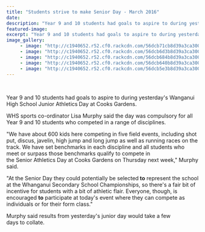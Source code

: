 ```yaml
---
title: "Students strive to make Senior Day - March 2016"
date: 
description: "Year 9 and 10 students had goals to aspire to during yesterday's Wanganui High School Junior Athletics Day at Cooks Gardens, Wanganui Chronicle article on 3/3/16..."
featured-image: 
excerpt: "Year 9 and 10 students had goals to aspire to during yesterday's Wanganui High School Junior Athletics Day at Cooks Gardens, Wanganui Chronicle article on 3/3/16..."
image_gallery:
	 - image: "http://c1940652.r52.cf0.rackcdn.com/56dcb71cb8d39a3ca3001089/Discus-thrown-by-Madeline-Sollitt.jpg"
	 - image: "http://c1940652.r52.cf0.rackcdn.com/56dcb6d3b8d39a3ca3001087/Shot-Put.-Rose-Tanner.jpg"
	 - image: "http://c1940652.r52.cf0.rackcdn.com/56dcb684b8d39a3ca3001085/High-Jump.-Kyle-Thomas.jpg"
	 - image: "http://c1940652.r52.cf0.rackcdn.com/56dcb640b8d39a3ca3001083/Long-Jump.-Lee-Dobbie.jpg"
	 - image: "http://c1940652.r52.cf0.rackcdn.com/56dcb5e3b8d39a3ca3001081/200m-run-Connor-Munro.jpg"
---
```


<p>&nbsp;</p>
<p>Year 9 and 10 students had goals&nbsp;to&nbsp;aspire&nbsp;to&nbsp;during yesterday's Wanganui High School Junior Athletics<strong>&nbsp;</strong>Day&nbsp;at Cooks Gardens.</p>
<p>WHS sports co-ordinator Lisa Murphy said the day was compulsory for all Year 9 and 10 students who competed in a range of disciplines.</p>
<p>"We have about 600 kids here competing in five field events, including shot put, discus, javelin, high jump and long jump as well as running races on the track. We have set benchmarks in each discipline and all students who meet or surpass those benchmarks qualify&nbsp;to&nbsp;compete in the&nbsp;Senior&nbsp;Athletics&nbsp;Day&nbsp;at Cooks Gardens on Thursday next week," Murphy said.</p>
<p>"At the&nbsp;Senior&nbsp;Day&nbsp;they could potentially be selected<strong>&nbsp;to</strong>&nbsp;represent the school at the Whanganui Secondary School Championships, so there's a fair bit of incentive for students with a bit of athletic flair. Everyone, though, is encouraged&nbsp;<strong>to</strong>&nbsp;participate at today's event where they can compete as individuals or for their form class."</p>
<p>Murphy said results from yesterday's junior day would take a few days&nbsp;to&nbsp;collate.</p>
<p>&nbsp;</p>

